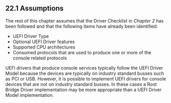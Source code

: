 <!--- @file
  22.1 Assumptions

  Copyright (c) 2012-2018, Intel Corporation. All rights reserved.<BR>

  Redistribution and use in source (original document form) and 'compiled'
  forms (converted to PDF, epub, HTML and other formats) with or without
  modification, are permitted provided that the following conditions are met:

  1) Redistributions of source code (original document form) must retain the
     above copyright notice, this list of conditions and the following
     disclaimer as the first lines of this file unmodified.

  2) Redistributions in compiled form (transformed to other DTDs, converted to
     PDF, epub, HTML and other formats) must reproduce the above copyright
     notice, this list of conditions and the following disclaimer in the
     documentation and/or other materials provided with the distribution.

  THIS DOCUMENTATION IS PROVIDED BY TIANOCORE PROJECT "AS IS" AND ANY EXPRESS OR
  IMPLIED WARRANTIES, INCLUDING, BUT NOT LIMITED TO, THE IMPLIED WARRANTIES OF
  MERCHANTABILITY AND FITNESS FOR A PARTICULAR PURPOSE ARE DISCLAIMED. IN NO
  EVENT SHALL TIANOCORE PROJECT  BE LIABLE FOR ANY DIRECT, INDIRECT, INCIDENTAL,
  SPECIAL, EXEMPLARY, OR CONSEQUENTIAL DAMAGES (INCLUDING, BUT NOT LIMITED TO,
  PROCUREMENT OF SUBSTITUTE GOODS OR SERVICES; LOSS OF USE, DATA, OR PROFITS;
  OR BUSINESS INTERRUPTION) HOWEVER CAUSED AND ON ANY THEORY OF LIABILITY,
  WHETHER IN CONTRACT, STRICT LIABILITY, OR TORT (INCLUDING NEGLIGENCE OR
  OTHERWISE) ARISING IN ANY WAY OUT OF THE USE OF THIS DOCUMENTATION, EVEN IF
  ADVISED OF THE POSSIBILITY OF SUCH DAMAGE.

-->

## 22.1 Assumptions

The rest of this chapter assumes that the Driver Checklist in _Chapter 2_ has
been followed and that the following items have already been identified:
* UEFI Driver Type
* Optional UEFI Driver features
* Supported CPU architectures
* Consumed protocols that are used to produce one or more of the console
  related protocols

UEFI drivers that produce console services typically follow the UEFI Driver
Model because the devices are typically on industry standard busses such as PCI
or USB. However, it is possible to implement UEFI drivers for console devices
that are not on industry standard busses. In these cases a Root Bridge Driver
implementation may be more appropriate than a UEFI Driver Model implementation.
